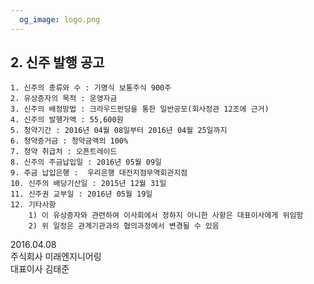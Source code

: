```yaml
---
  og_image: logo.png
---
```


## 2. 신주 발행 공고
    1. 신주의 종류와 수 : 기명식 보통주식 900주
    2. 유상증자의 목적 : 운영자금
    3. 신주의 배정방법 : 크라우드펀딩을 통한 일반공모(회사정관 12조에 근거) 
    4. 신주의 발행가액 : 55,600원 
    5. 청약기간 : 2016년 04월 08일부터 2016년 04월 25일까지
    6. 청약증거금 : 청약금액의 100%
    7. 청약 취급처 : 오픈트레이드  
    8. 신주의 주금납입일 : 2016년 05월 09일
    9. 주금 납입은행 :  우리은행 대전지점무역회관지점
    10. 신주의 배당기산일 : 2015년 12월 31일
    11. 신주권 교부일 : 2016년 05월 19일
    12. 기타사항 
        1) 이 유상증자와 관련하여 이사회에서 정하지 아니한 사항은 대표이사에게 위임함
        2) 위 일정은 관계기관과의 협의과정에서 변경될 수 있음

2016.04.08 <br>
주식회사 미래엔지니어링 <br>
대표이사 김태준

